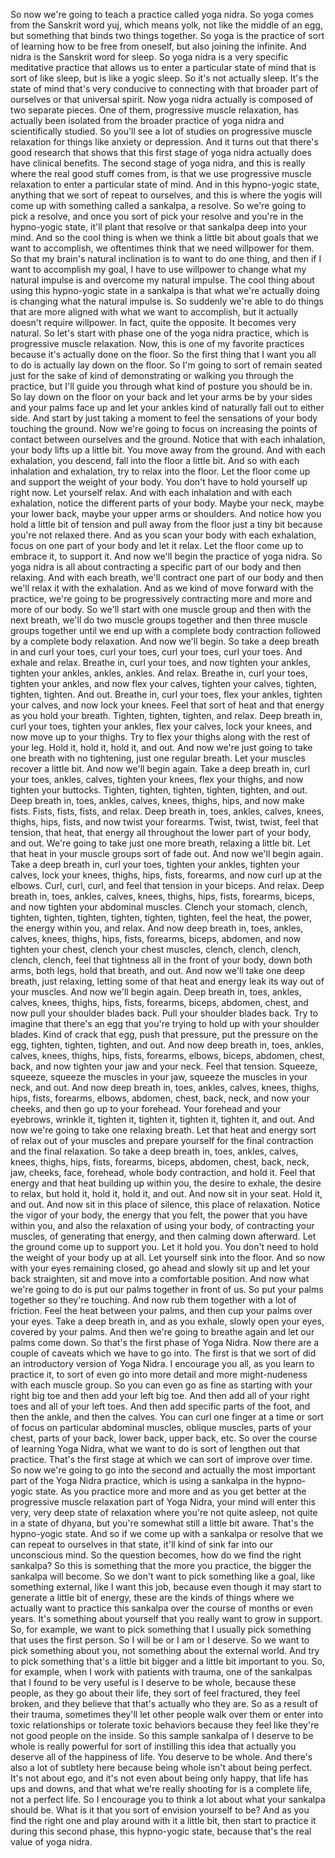  So now we're going to teach a practice called yoga nidra. So yoga comes from the Sanskrit word yuj, which means yolk, not like the middle of an egg, but something that binds two things together. So yoga is the practice of sort of learning how to be free from oneself, but also joining the infinite. And nidra is the Sanskrit word for sleep. So yoga nidra is a very specific meditative practice that allows us to enter a particular state of mind that is sort of like sleep, but is like a yogic sleep. So it's not actually sleep. It's the state of mind that's very conducive to connecting with that broader part of ourselves or that universal spirit. Now yoga nidra actually is composed of two separate pieces. One of them, progressive muscle relaxation, has actually been isolated from the broader practice of yoga nidra and scientifically studied. So you'll see a lot of studies on progressive muscle relaxation for things like anxiety or depression. And it turns out that there's good research that shows that this first stage of yoga nidra actually does have clinical benefits. The second stage of yoga nidra, and this is really where the real good stuff comes from, is that we use progressive muscle relaxation to enter a particular state of mind. And in this hypno-yogic state, anything that we sort of repeat to ourselves, and this is where the yogis will come up with something called a sankalpa, a resolve. So we're going to pick a resolve, and once you sort of pick your resolve and you're in the hypno-yogic state, it'll plant that resolve or that sankalpa deep into your mind. And so the cool thing is when we think a little bit about goals that we want to accomplish, we oftentimes think that we need willpower for them. So that my brain's natural inclination is to want to do one thing, and then if I want to accomplish my goal, I have to use willpower to change what my natural impulse is and overcome my natural impulse. The cool thing about using this hypno-yogic state in a sankalpa is that what we're actually doing is changing what the natural impulse is. So suddenly we're able to do things that are more aligned with what we want to accomplish, but it actually doesn't require willpower. In fact, quite the opposite. It becomes very natural. So let's start with phase one of the yoga nidra practice, which is progressive muscle relaxation. Now, this is one of my favorite practices because it's actually done on the floor. So the first thing that I want you all to do is actually lay down on the floor. So I'm going to sort of remain seated just for the sake of kind of demonstrating or walking you through the practice, but I'll guide you through what kind of posture you should be in. So lay down on the floor on your back and let your arms be by your sides and your palms face up and let your ankles kind of naturally fall out to either side. And start by just taking a moment to feel the sensations of your body touching the ground. Now we're going to focus on increasing the points of contact between ourselves and the ground. Notice that with each inhalation, your body lifts up a little bit. You move away from the ground. And with each exhalation, you descend, fall into the floor a little bit. And so with each inhalation and exhalation, try to relax into the floor. Let the floor come up and support the weight of your body. You don't have to hold yourself up right now. Let yourself relax. And with each inhalation and with each exhalation, notice the different parts of your body. Maybe your neck, maybe your lower back, maybe your upper arms or shoulders. And notice how you hold a little bit of tension and pull away from the floor just a tiny bit because you're not relaxed there. And as you scan your body with each exhalation, focus on one part of your body and let it relax. Let the floor come up to embrace it, to support it. And now we'll begin the practice of yoga nidra. So yoga nidra is all about contracting a specific part of our body and then relaxing. And with each breath, we'll contract one part of our body and then we'll relax it with the exhalation. And as we kind of move forward with the practice, we're going to be progressively contracting more and more and more of our body. So we'll start with one muscle group and then with the next breath, we'll do two muscle groups together and then three muscle groups together until we end up with a complete body contraction followed by a complete body relaxation. And now we'll begin. So take a deep breath in and curl your toes, curl your toes, curl your toes, curl your toes. And exhale and relax. Breathe in, curl your toes, and now tighten your ankles, tighten your ankles, ankles, ankles. And relax. Breathe in, curl your toes, tighten your ankles, and now flex your calves, tighten your calves, tighten, tighten, tighten. And out. Breathe in, curl your toes, flex your ankles, tighten your calves, and now lock your knees. Feel that sort of heat and that energy as you hold your breath. Tighten, tighten, tighten, and relax. Deep breath in, curl your toes, tighten your ankles, flex your calves, lock your knees, and now move up to your thighs. Try to flex your thighs along with the rest of your leg. Hold it, hold it, hold it, and out. And now we're just going to take one breath with no tightening, just one regular breath. Let your muscles recover a little bit. And now we'll begin again. Take a deep breath in, curl your toes, ankles, calves, tighten your knees, flex your thighs, and now tighten your buttocks. Tighten, tighten, tighten, tighten, tighten, and out. Deep breath in, toes, ankles, calves, knees, thighs, hips, and now make fists. Fists, fists, fists, and relax. Deep breath in, toes, ankles, calves, knees, thighs, hips, fists, and now twist your forearms. Twist, twist, twist, feel that tension, that heat, that energy all throughout the lower part of your body, and out. We're going to take just one more breath, relaxing a little bit. Let that heat in your muscle groups sort of fade out. And now we'll begin again. Take a deep breath in, curl your toes, tighten your ankles, tighten your calves, lock your knees, thighs, hips, fists, forearms, and now curl up at the elbows. Curl, curl, curl, and feel that tension in your biceps. And relax. Deep breath in, toes, ankles, calves, knees, thighs, hips, fists, forearms, biceps, and now tighten your abdominal muscles. Clench your stomach, clench, tighten, tighten, tighten, tighten, tighten, tighten, feel the heat, the power, the energy within you, and relax. And now deep breath in, toes, ankles, calves, knees, thighs, hips, fists, forearms, biceps, abdomen, and now tighten your chest, clench your chest muscles, clench, clench, clench, clench, clench, feel that tightness all in the front of your body, down both arms, both legs, hold that breath, and out. And now we'll take one deep breath, just relaxing, letting some of that heat and energy leak its way out of your muscles. And now we'll begin again. Deep breath in, toes, ankles, calves, knees, thighs, hips, fists, forearms, biceps, abdomen, chest, and now pull your shoulder blades back. Pull your shoulder blades back. Try to imagine that there's an egg that you're trying to hold up with your shoulder blades. Kind of crack that egg, push that pressure, put the pressure on the egg, tighten, tighten, tighten, and out. And now deep breath in, toes, ankles, calves, knees, thighs, hips, fists, forearms, elbows, biceps, abdomen, chest, back, and now tighten your jaw and your neck. Feel that tension. Squeeze, squeeze, squeeze the muscles in your jaw, squeeze the muscles in your neck, and out. And now deep breath in, toes, ankles, calves, knees, thighs, hips, fists, forearms, elbows, abdomen, chest, back, neck, and now your cheeks, and then go up to your forehead. Your forehead and your eyebrows, wrinkle it, tighten it, tighten it, tighten it, tighten it, and out. And now we're going to take one relaxing breath. Let that heat and energy sort of relax out of your muscles and prepare yourself for the final contraction and the final relaxation. So take a deep breath in, toes, ankles, calves, knees, thighs, hips, fists, forearms, biceps, abdomen, chest, back, neck, jaw, cheeks, face, forehead, whole body contraction, and hold it. Feel that energy and that heat building up within you, the desire to exhale, the desire to relax, but hold it, hold it, hold it, and out. And now sit in your seat. Hold it, and out. And now sit in this place of silence, this place of relaxation. Notice the vigor of your body, the energy that you felt, the power that you have within you, and also the relaxation of using your body, of contracting your muscles, of generating that energy, and then calming down afterward. Let the ground come up to support you. Let it hold you. You don't need to hold the weight of your body up at all. Let yourself sink into the floor. And so now with your eyes remaining closed, go ahead and slowly sit up and let your back straighten, sit and move into a comfortable position. And now what we're going to do is put our palms together in front of us. So put your palms together so they're touching. And now rub them together with a lot of friction. Feel the heat between your palms, and then cup your palms over your eyes. Take a deep breath in, and as you exhale, slowly open your eyes, covered by your palms. And then we're going to breathe again and let our palms come down. So that's the first phase of Yoga Nidra. Now there are a couple of caveats which we have to go into. The first is that we sort of did an introductory version of Yoga Nidra. I encourage you all, as you learn to practice it, to sort of even go into more detail and more might-nudeness with each muscle group. So you can even go as fine as starting with your right big toe and then add your left big toe. And then add all of your right toes and all of your left toes. And then add specific parts of the foot, and then the ankle, and then the calves. You can curl one finger at a time or sort of focus on particular abdominal muscles, oblique muscles, parts of your chest, parts of your back, lower back, upper back, etc. So over the course of learning Yoga Nidra, what we want to do is sort of lengthen out that practice. That's the first stage at which we can sort of improve over time. So now we're going to go into the second and actually the most important part of the Yoga Nidra practice, which is using a sankalpa in the hypno-yogic state. As you practice more and more and as you get better at the progressive muscle relaxation part of Yoga Nidra, your mind will enter this very, very deep state of relaxation where you're not quite asleep, not quite in a state of dhyana, but you're somewhat still a little bit aware. That's the hypno-yogic state. And so if we come up with a sankalpa or resolve that we can repeat to ourselves in that state, it'll kind of sink far into our unconscious mind. So the question becomes, how do we find the right sankalpa? So this is something that the more you practice, the bigger the sankalpa will become. So we don't want to pick something like a goal, like something external, like I want this job, because even though it may start to generate a little bit of energy, these are the kinds of things where we actually want to practice this sankalpa over the course of months or even years. It's something about yourself that you really want to grow in support. So, for example, we want to pick something that I usually pick something that uses the first person. So I will be or I am or I deserve. So we want to pick something about you, not something about the external world. And try to pick something that's a little bit bigger and a little bit important to you. So, for example, when I work with patients with trauma, one of the sankalpas that I found to be very useful is I deserve to be whole, because these people, as they go about their life, they sort of feel fractured, they feel broken, and they believe that that's actually who they are. So as a result of their trauma, sometimes they'll let other people walk over them or enter into toxic relationships or tolerate toxic behaviors because they feel like they're not good people on the inside. So this sample sankalpa of I deserve to be whole is really powerful for sort of instilling this idea that actually you deserve all of the happiness of life. You deserve to be whole. And there's also a lot of subtlety here because being whole isn't about being perfect. It's not about ego, and it's not even about being only happy, that life has ups and downs, and that what we're really shooting for is a complete life, not a perfect life. So I encourage you to think a lot about what your sankalpa should be. What is it that you sort of envision yourself to be? And as you find the right one and play around with it a little bit, then start to practice it during this second phase, this hypno-yogic state, because that's the real value of yoga nidra.